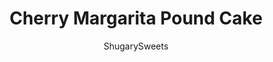 ---
layout: ../../layouts/MarkdownPostLayout.astro
title: Cherry Margarita Pound Cake
author: ShugarySweets
pubDate: 2019-01-15
description: "Inspired by a favorite cocktail, Cherry Margarita Pound Cake is a cherry pound cake with a grown up twist! Made with tequila and topped with a cherry-lime glaze, this cake will turn anyone into a margarita lover!"
image_url: https://www.shugarysweets.com/wp-content/uploads/2012/07/cherry-margarita-pound-cake-facebook.jpg
tags: ["Cake","American"]
calories: 469
protein: 5
carbohydrates: 74
fats: 16
fiber: 1
ingredients: ["1 cup unsalted butter, room temperature","3 cups granulated sugar","6 large eggs, separated","3 cups all-purpose flour","1/4 teaspoon baking soda","1/4 teaspoon baking powder","1/4 teaspoon kosher salt","1 cup sour cream","4 small limes, zested (save juice)","1/2 cup tequila","2 1/2 cups powdered sugar","5 teaspoons maraschino cherry juice","1 Tablespoon lime juice (about 1/2 lime)","Maraschino cherries, for garnish"]
serves: 16
time: "1 hour 40 minutes"
prepTime: "15 minutes"
instructions: ["In a large mixing bowl, beat butter until creamy. Add in sugar, beating until fluffy. Add egg yolks, one at a time (save whites for later in this recipe). Beat well after each egg yolk addition. Beat in lime zest and tequila (you can substitute 1/2 cup fresh lime juice if you prefer).","In small bowl, mix together flour, baking soda, baking powder and salt. Slowly add flour mixture, alternating with sour cream until fully mixed.","In clean mixing bowl, beat egg whites at high speed until stiff peaks form. Fold gently into cake batter. Pour mixture into bundt pun (sprayed with nonstick baking spray with flour). Bake in a 325 degree oven for 85-90 minutes.","Let cake cool about 10 minutes in pan. Remove from pan then cool completely on wire rack.","To make glaze, whisk together the sugar with lime and cherry juice. Drizzle over cooled cake. Enjoy!"]
nutrition: ["469 calories","74 grams carbohydrates","109 milligrams cholesterol","16 grams fat","1 grams fiber","5 grams protein","9 grams saturated fat","197 milligrams sodium","54 grams sugar","1 grams trans fat","5 grams unsaturated fat"]
---